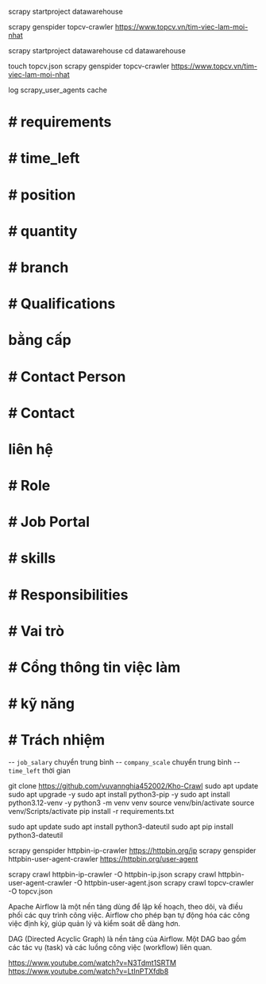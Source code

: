 scrapy startproject datawarehouse

<!--  -->

scrapy genspider topcv-crawler https://www.topcv.vn/tim-viec-lam-moi-nhat

<!--  -->
scrapy startproject datawarehouse
cd datawarehouse

<!--  -->

touch topcv.json
scrapy genspider topcv-crawler https://www.topcv.vn/tim-viec-lam-moi-nhat

<!--  -->

log
scrapy_user_agents
cache

<!--  -->

# # requirements

# # time_left

# # position

# # quantity

# # branch

# # Qualifications

# bằng cấp

# # Contact Person

# # Contact

# liên hệ

# # Role

# # Job Portal

# # skills

# # Responsibilities

# # Vai trò

# # Cổng thông tin việc làm

# # kỹ năng

# # Trách nhiệm

<!--  -->

-- `job_salary` chuyển trung bình
-- `company_scale` chuyển trung bình
-- `time_left` thời gian

<!--  -->

git clone https://github.com/vuvannghia452002/Kho-Crawl
sudo apt update
sudo apt upgrade -y
sudo apt install python3-pip -y
sudo apt install python3.12-venv -y
python3 -m venv venv
source venv/bin/activate
source venv/Scripts/activate
pip install -r requirements.txt

sudo apt update
sudo apt install python3-dateutil
sudo apt
pip install python3-dateutil

<!--  -->

scrapy genspider httpbin-ip-crawler https://httpbin.org/ip
scrapy genspider httpbin-user-agent-crawler https://httpbin.org/user-agent

<!--  -->

scrapy crawl httpbin-ip-crawler -O httpbin-ip.json
scrapy crawl httpbin-user-agent-crawler -O httpbin-user-agent.json
scrapy crawl topcv-crawler -O topcv.json
<!--  -->
Apache Airflow là một nền tảng dùng để lập kế hoạch, theo dõi, và điều phối các quy trình công việc. Airflow cho phép bạn tự động hóa các công việc định kỳ, giúp quản lý và kiểm soát dễ dàng hơn.

<!--  -->

DAG (Directed Acyclic Graph) là nền tảng của Airflow. Một DAG bao gồm các tác vụ (task) và các luồng công việc (workflow) liên quan.

<!--  -->

https://www.youtube.com/watch?v=N3Tdmt1SRTM
https://www.youtube.com/watch?v=LtInPTXfdb8


<!--  -->
